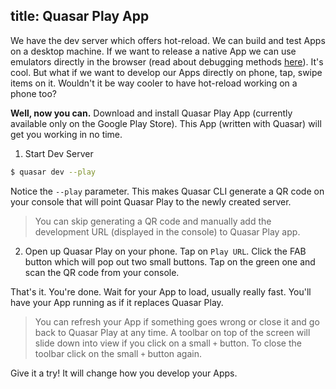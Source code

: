 title: Quasar Play App
---
We have the dev server which offers hot-reload. We can build and test Apps on a desktop machine. If we want to release a native App we can use emulators directly in the browser (read about debugging methods [here](http://localhost:4000/guide/cordova-wrapper.html#Tips)). It's cool. But what if we want to develop our Apps directly on phone, tap, swipe items on it. Wouldn't it be way cooler to have hot-reload working on a phone too?

**Well, now you can.** Download and install Quasar Play App (currently available only on the Google Play Store). This App (written with Quasar) will get you working in no time.

1. Start Dev Server
  ``` bash
  $ quasar dev --play
  ```

  Notice the `--play` parameter. This makes Quasar CLI generate a QR code on your console that will point Quasar Play to the newly created server.

  > You can skip generating a QR code and manually add the development URL (displayed in the console) to Quasar Play app.

2. Open up Quasar Play on your phone. Tap on `Play URL`. Click the FAB button which will pop out two small buttons. Tap on the green one and scan the QR code from your console.

That's it. You're done. Wait for your App to load, usually really fast. You'll have your App running as if it replaces Quasar Play.

> You can refresh your App if something goes wrong or close it and go back to Quasar Play at any time. A toolbar on top of the screen will slide down into view if you click on a small `+` button. To close the toolbar click on the small `+` button again.

Give it a try! It will change how you develop your Apps.
